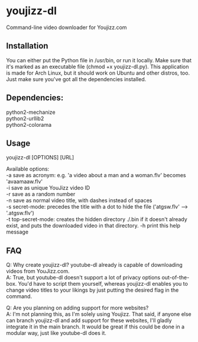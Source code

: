 youjizz-dl
==========

Command-line video downloader for Youjizz.com

Installation
------------
You can either put the Python file in /usr/bin, or run it locally. Make sure that it's marked as an executable file (chmod +x youjizz-dl.py).
This application is made for Arch Linux, but it should work on Ubuntu and other distros, too. Just make sure you've got all the dependencies
installed.

Dependencies:
-------------
python2-mechanize  
python2-urllib2  
python2-colorama  

Usage
-----
youjizz-dl [OPTIONS] [URL]  

Available options:  
-a	save as acronym: e.g. 'a video about a man and a woman.flv' becomes 'avaamaaw.flv'  
-i	save as unique YouJizz video ID  
-r	save as a random number  
-n	save as normal video title, with dashes instead of spaces  
-s	secret-mode: precedes the title with a dot to hide the file ('atgsw.flv' --> '.atgsw.flv')  
-t	top-secret-mode: creates the hidden directory ./.bin if it doesn't already exist, and puts the downloaded video in that directory.
-h	print this help message  
  
FAQ  
---  
Q: Why create youjizz-dl? youtube-dl already is capable of downloading videos from YouJizz.com.  
A: True, but youtube-dl doesn't support a lot of privacy options out-of-the-box. You'd have to script them yourself, whereas youjizz-dl 
enables you to change video titles to your likings by just putting the desired flag in the command.  
  
Q: Are you planning on adding support for more websites?  
A: I'm not planning this, as I'm solely using Youjizz. That said, if anyone else can branch youjizz-dl and add support for these websites, 
I'll gladly integrate it in the main branch. It would be great if this could be done in a modular way, just like youtube-dl does it.
